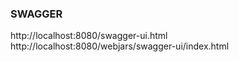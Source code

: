 ### SWAGGER
http://localhost:8080/swagger-ui.html
http://localhost:8080/webjars/swagger-ui/index.html